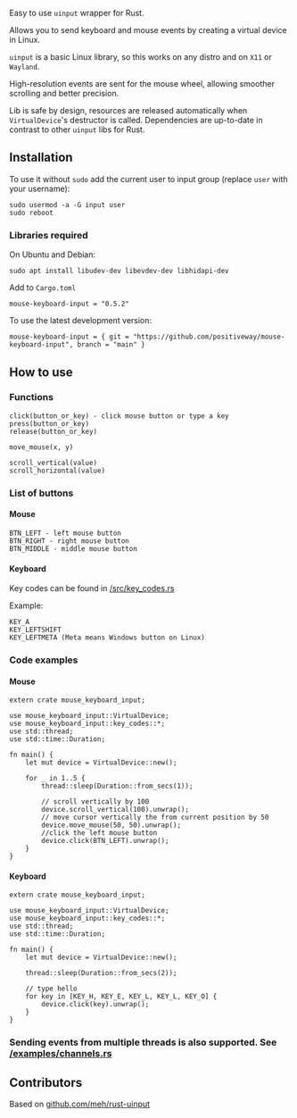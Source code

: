 Easy to use `uinput` wrapper for Rust.

Allows you to send keyboard and mouse events by creating a virtual device in Linux.

`uinput` is a basic Linux library, so this works on any distro and on `X11` or `Wayland`.

High-resolution events are sent for the mouse wheel, allowing smoother scrolling and better precision.

Lib is safe by design, resources are released automatically when `VirtualDevice`'s destructor is called. Dependencies are up-to-date in contrast to other `uinput` libs for Rust.


## Installation
To use it without `sudo` add the current user to input group (replace `user` with your username):
```
sudo usermod -a -G input user
sudo reboot
```

### Libraries required

On Ubuntu and Debian:
```
sudo apt install libudev-dev libevdev-dev libhidapi-dev
```

Add to `Cargo.toml`
```
mouse-keyboard-input = "0.5.2"
```
To use the latest development version:
```
mouse-keyboard-input = { git = "https://github.com/positiveway/mouse-keyboard-input", branch = "main" }
```


## How to use
### Functions
```
click(button_or_key) - click mouse button or type a key
press(button_or_key)
release(button_or_key)

move_mouse(x, y)

scroll_vertical(value)
scroll_horizontal(value)
```
### List of buttons
#### Mouse
```
BTN_LEFT - left mouse button
BTN_RIGHT - right mouse button
BTN_MIDDLE - middle mouse button
```

#### Keyboard
Key codes can be found in [/src/key_codes.rs](https://github.com/positiveway/mouse-keyboard-input/blob/main/src/key_codes.rs)

Example:
```
KEY_A
KEY_LEFTSHIFT
KEY_LEFTMETA (Meta means Windows button on Linux)
```

### Code examples
#### Mouse
```
extern crate mouse_keyboard_input;

use mouse_keyboard_input::VirtualDevice;
use mouse_keyboard_input::key_codes::*;
use std::thread;
use std::time::Duration;

fn main() {
    let mut device = VirtualDevice::new();

    for _ in 1..5 {
        thread::sleep(Duration::from_secs(1));

        // scroll vertically by 100
        device.scroll_vertical(100).unwrap();
        // move cursor vertically the from current position by 50
        device.move_mouse(50, 50).unwrap();
        //click the left mouse button
        device.click(BTN_LEFT).unwrap();
    }
}
```
#### Keyboard
```
extern crate mouse_keyboard_input;

use mouse_keyboard_input::VirtualDevice;
use mouse_keyboard_input::key_codes::*;
use std::thread;
use std::time::Duration;

fn main() {
    let mut device = VirtualDevice::new();

    thread::sleep(Duration::from_secs(2));

    // type hello
    for key in [KEY_H, KEY_E, KEY_L, KEY_L, KEY_O] {
        device.click(key).unwrap();
    }
}
```

### Sending events from multiple threads is also supported. See [/examples/channels.rs](https://github.com/positiveway/mouse-keyboard-input/blob/main/examples/channels.rs)

## Contributors
Based on [github.com/meh/rust-uinput](https://github.com/meh/rust-uinput)